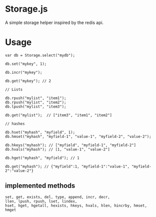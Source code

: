Storage.js
==========

A simple storage helper inspired by the redis api.

# Usage

    var db = Storage.select("mydb");

    db.set("mykey", 1);
    
    db.incr("mykey");
    
    db.get("mykey"); // 2

    // Lists

    db.rpush("mylist", "item1");
    db.rpush("mylist", "item2");
    db.lpush("mylist", "item3");

    db.get("mylist");  // ["item3", "item1", "item2"]

    // hashes

    db.hset("myhash", "myfield", 1);
    db.hmset("myhash", "myfield-1", "value-1", "myfield-2", "value-2");

    db.hkeys("myhash"); // ["myfield", "myfield-1", "myfield-2"]
    db.hvals("myhash"); // [1, "value-1", "value-2"]

    db.hget("myhash", "myfield"); // 1

    db.get("myhash"); // {"myfield":1, "myfield-1":"value-1", "myfield-2":"value-2"}

## implemented methods

    set, get, exists, del, type, append, incr, decr, 
    llen, lpush, rpush, lset, lindex,
    hset, hget, hgetall, hexists, hkeys, hvals, hlen, hincrby, hmset, hmget
    